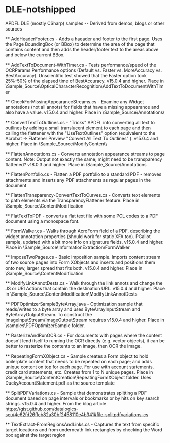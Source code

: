 # DLE-notshipped

APDFL DLE (mostly CSharp) samples -- Derived from demos, blogs or other sources

** AddHeaderFooter.cs - Adds a haeader and footer to the first page. Uses the Page BoundingBox (or BBox) to determine the area of the page that  
contains content and then adds the header/footer text to the areas above and below the current BBox. 

** AddTextToDocument-WithTimer.cs - Tests performance/speed of the OCRParams Performance options (Default vs. Faster vs. MoreAccuracy vs. BestAccuracy).  Unscientific test showed that the Faster option took 25%-50% of the elapsed time of BestAccuracy. v15.0.4 and higher. Place in \Sample_Source\OpticalCharacterRecognition\AddTextToDocumentWithTimer

** CheckForMissingAppearanceStreams.cs - Examine any Widget annotations (not all annots) for fields that have a missing appearance and also have a value.  v15.0.4 and higher. Place in \Sample_Source\Annotations\

** ConvertTextToOutlines.cs - "Tricks" APDFL into converting all text to outlines by adding a small translucent element to each page and then calling the flattener with the "UseTextOutlines" option (equivalent to the Acrobat -> Flattener Preview "Convert All Text To Outlines" ).  v15.0.4 and higher. Place in \Sample_Source\ModifyContent\

** FlattenAnnotations.cs - Converts annotation appearance streams to page content. Note: Output not exactly the same; might need to be transparency flattened?
v18.0.3 and higher. Place in \Sample_Source\Annotations

** FlattenPortfolio.cs - Flatten a PDF portfolio to a standard PDF - removes attachments and inserts any PDF attachments as regular pages in the document

** FlattenTransparency-ConvertTextToCurves.cs - Converts text elements to path elements via the TransparencyFlattener feature.  Place in \Sample_Source\ContentModification

** FlatTextToPDF - converts a flat text file with some PCL codes to a PDF document using a monospace font. 

** FormWalker.cs - Walks through AcroForm field of a PDF, describing the widget annotation properties (should work for static XFA too). PGallot sample, updated with a bit more info on signature fields.  v15.0.4 and higher. Place in \Sample_Source\InformationExtraction\FormWalker

** ImposeTwoPages.cs - Basic imposition sample. Imports content stream of two source pages into Form XObjects and inserts and positions them onto new, larger spread that fits both. v15.0.4 and higher. Place in \Sample_Source\ContentModification

** ModifyLinkAnnotDests.cs - Walk through the link annots and change the JS or URI Actions that contain the destination URL.   v15.0.4 and higher. Place in \Sample_Source\ContentModification\ModifyLinkAnnotDests

** PDFOptimizerSampleByteArray.java - Optimization sample that reads/writes to a byte array and uses ByteArrayInputStream and ByteArrayOutputStream.  To construct the ImageInputStream/ImageOutputStream requires v15.0.4 and higher. Place in \samples\PDFOptimizerSample folder.

** RasterizeAndRunOCR.cs - For documents with pages where the content doesn't lend itself to running the OCR directly (e.g. vector objects), it can be better to rasterize the contents to an image, then OCR the image.
  
 ** RepeatingFormXObject.cs - Sample creates a Form object to hold boilerplate content that needs to be repeated on each page; and adds unique content on top for each page. For use with account statements, credit card statements, etc. Creates from 1 to N unique pages. Place in \Sample_Source\ContentCreation\RepeatingFormXObject folder.  Uses DuckyAccountStatement.pdf as the source template

** SplitPDFVariations.cs - Sample that demonstrates splitting a PDF document based on page intervals or bookmarks or by hits on key search strings.  v15.0.4 and higher.  From the blog article https://gist.github.com/datalogics-seu/4e62fd26ffcb82a30bf2458110e4b341#file-splitpdfvariations-cs

** TextExtract-FromRegionsAndLinks.cs - Captures the text from specific target locations and from underneath link rectangles by checking the Word box against the target region 
